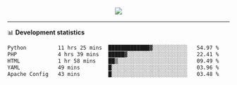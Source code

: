 <h3 align="center">
  <a href="https://github.com/hwalker928">
      <img src="https://github-profile-trophy.vercel.app/?username=hwalker928&no-bg=true&no-frame=true">
  </a>
</h3>


<hr>

📊 **Development statistics**

<!--START_SECTION:waka-->

```txt
Python          11 hrs 25 mins  █████████████▓░░░░░░░░░░░   54.97 %
PHP             4 hrs 39 mins   █████▓░░░░░░░░░░░░░░░░░░░   22.41 %
HTML            1 hr 58 mins    ██▒░░░░░░░░░░░░░░░░░░░░░░   09.49 %
YAML            49 mins         █░░░░░░░░░░░░░░░░░░░░░░░░   03.96 %
Apache Config   43 mins         █░░░░░░░░░░░░░░░░░░░░░░░░   03.48 %
```

<!--END_SECTION:waka-->
